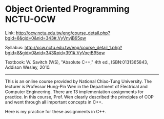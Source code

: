 # Object Oriented Programming NCTU-OCW

Link: http://ocw.nctu.edu.tw/eng/course_detail.php?bgid=8&gid=0&nid=343#.VyVnvjB95qw

Syllabus: http://ocw.nctu.edu.tw/eng/course_detail_1.php?bgid=8&gid=0&nid=343&pid=391#.VyVoejB95qw

Textbook: W. Savitch (WS), "Absolute C++," 4th ed., ISBN:0131365843, Addison Wesley, 2010. 

---
This is an online course provided by National Chiao-Tung University. The lecturer is Professor Hung-Pin Wen in the Department of Electrical and Computer Engineering. There are 13 implementation assignments for practice. In this course, Prof. Wen clearly described the principles of OOP and went through all important concepts in C++. 

Here is my practice for these assignments in C++.
